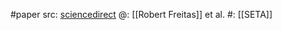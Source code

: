 #paper 
src: [sciencedirect](https://www.sciencedirect.com/science/article/abs/pii/0094576585900311) 
@: [[Robert Freitas]] et al.
#: [[SETA]] 

